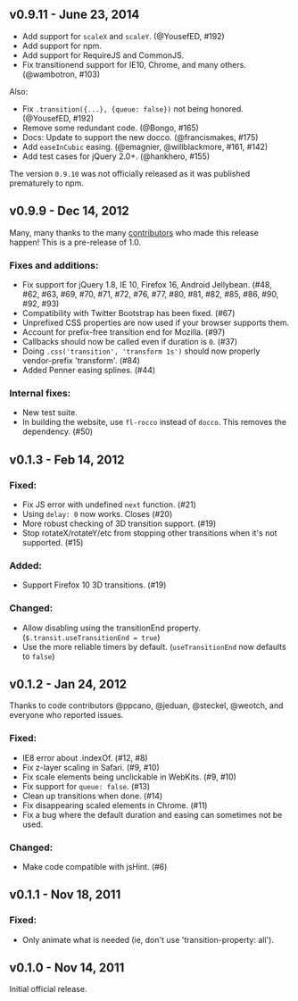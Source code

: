 ## v0.9.11 - June 23, 2014

 * Add support for `scaleX` and `scaleY`. (@YousefED, #192)
 * Add support for npm.
 * Add support for RequireJS and CommonJS.
 * Fix transitionend support for IE10, Chrome, and many others. (@wambotron, #103)

Also:

 * Fix `.transition({...}, {queue: false})` not being honored. (@YousefED, #192)
 * Remove some redundant code. (@Bongo, #165)
 * Docs: Update to support the new docco. (@francismakes, #175)
 * Add `easeInCubic` easing. (@emagnier, @willblackmore, #161, #142)
 * Add test cases for jQuery 2.0+. (@hankhero, #155)

The version `0.9.10` was not officially released as it was published prematurely
to npm.

## v0.9.9 - Dec 14, 2012

Many, many thanks to the many [contributors] who made this release happen! This 
is a pre-release of 1.0.

### Fixes and additions:

  * Fix support for jQuery 1.8, IE 10, Firefox 16, Android Jellybean.
  (#48, #62, #63, #69, #70, #71, #72, #76, #77, #80, #81, #82, #85, #86, #90, #92, #93)
  * Compatibility with Twitter Bootstrap has been fixed. (#67)
  * Unprefixed CSS properties are now used if your browser supports them.
  * Account for prefix-free transition end for Mozilla. (#97)
  * Callbacks should now be called even if duration is `0`. (#37)
  * Doing `.css('transition', 'transform 1s')` should now properly vendor-prefix 'transform'. (#84)
  * Added Penner easing splines. (#44)

### Internal fixes:

  * New test suite.
  * In building the website, use `fl-rocco` instead of `docco`. This removes the dependency. (#50)

## v0.1.3 - Feb 14, 2012

### Fixed:
  * Fix JS error with undefined `next` function. (#21)
  * Using `delay: 0` now works. Closes (#20)
  * More robust checking of 3D transition support. (#19)
  * Stop rotateX/rotateY/etc from stopping other transitions when it's not
    supported.  (#15)

### Added:
  * Support Firefox 10 3D transitions. (#19)

### Changed:
  * Allow disabling using the transitionEnd property.
  (`$.transit.useTransitionEnd = true`)
  * Use the more reliable timers by default. (`useTransitionEnd` now defaults to
      `false`)

## v0.1.2 - Jan 24, 2012

Thanks to code contributors @ppcano, @jeduan, @steckel, @weotch, and everyone 
who reported issues.

### Fixed:
  * IE8 error about .indexOf. (#12, #8)
  * Fix z-layer scaling in Safari. (#9, #10)
  * Fix scale elements being unclickable in WebKits. (#9, #10)
  * Fix support for `queue: false`. (#13)
  * Clean up transitions when done. (#14)
  * Fix disappearing scaled elements in Chrome. (#11)
  * Fix a bug where the default duration and easing can sometimes not be used.

### Changed:
  * Make code compatible with jsHint. (#6)

## v0.1.1 - Nov 18, 2011

### Fixed:
  * Only animate what is needed (ie, don't use 'transition-property: all').

## v0.1.0 - Nov 14, 2011

Initial official release.

[contributors]: https://github.com/rstacruz/jquery.transit/contributors

